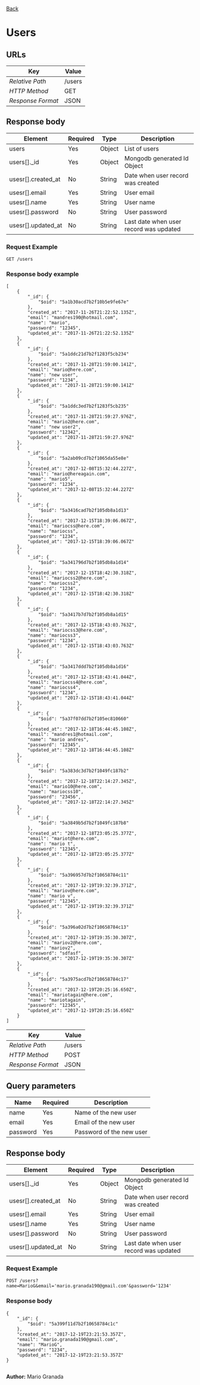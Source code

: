 [Back](../README)

Users
======

URLs
----

Key                     | Value
------------------------|----------------------------------------------
*Relative Path*         | /users
*HTTP Method*           | GET
*Response Format*       | JSON

Response body
--------------

| Element            | Required | Type    | Description                            |
|--------------------|----------|---------|----------------------------------------|
| users              | Yes      | Object  | List of users                          |
| users[]._id        | Yes      | Object  | Mongodb generated Id Object            |
| usesr[].created_at | No       | String  | Date when user record was created      |
| usesr[].email      | Yes      | String  | User email                             |
| usesr[].name       | Yes      | String  | User name                              |
| usesr[].password   | No       | String  | User password                          |
| usesr[].updated_at | No       | String  | Last date when user record was updated |


### Request Example

```GET /users```

### Response body example

```
[
    {
        "_id": {
            "$oid": "5a1b30acd7b2f10b5e9fe67e"
        },
        "created_at": "2017-11-26T21:22:52.135Z",
        "email": "mandres190@hotmail.com",
        "name": "mario",
        "password": "12345",
        "updated_at": "2017-11-26T21:22:52.135Z"
    },
    {
        "_id": {
            "$oid": "5a1ddc21d7b2f1283f5cb234"
        },
        "created_at": "2017-11-28T21:59:00.141Z",
        "email": "mario@here.com",
        "name": "new user",
        "password": "1234",
        "updated_at": "2017-11-28T21:59:00.141Z"
    },
    {
        "_id": {
            "$oid": "5a1ddc3ed7b2f1283f5cb235"
        },
        "created_at": "2017-11-28T21:59:27.976Z",
        "email": "mario2@here.com",
        "name": "new user2",
        "password": "12342",
        "updated_at": "2017-11-28T21:59:27.976Z"
    },
    {
        "_id": {
            "$oid": "5a2ab09cd7b2f1065da55e8e"
        },
        "created_at": "2017-12-08T15:32:44.227Z",
        "email": "mario@hereagain.com",
        "name": "mario5",
        "password": "1234",
        "updated_at": "2017-12-08T15:32:44.227Z"
    },
    {
        "_id": {
            "$oid": "5a3416cad7b2f105db8a1d13"
        },
        "created_at": "2017-12-15T18:39:06.067Z",
        "email": "mariocss@here.com",
        "name": "mariocss",
        "password": "1234",
        "updated_at": "2017-12-15T18:39:06.067Z"
    },
    {
        "_id": {
            "$oid": "5a341796d7b2f105db8a1d14"
        },
        "created_at": "2017-12-15T18:42:30.318Z",
        "email": "mariocss2@here.com",
        "name": "mariocss2",
        "password": "1234",
        "updated_at": "2017-12-15T18:42:30.318Z"
    },
    {
        "_id": {
            "$oid": "5a3417b7d7b2f105db8a1d15"
        },
        "created_at": "2017-12-15T18:43:03.763Z",
        "email": "mariocss3@here.com",
        "name": "mariocss3",
        "password": "1234",
        "updated_at": "2017-12-15T18:43:03.763Z"
    },
    {
        "_id": {
            "$oid": "5a3417ddd7b2f105db8a1d16"
        },
        "created_at": "2017-12-15T18:43:41.044Z",
        "email": "mariocss4@here.com",
        "name": "mariocss4",
        "password": "1234",
        "updated_at": "2017-12-15T18:43:41.044Z"
    },
    {
        "_id": {
            "$oid": "5a37f07dd7b2f105ec810660"
        },
        "created_at": "2017-12-18T16:44:45.108Z",
        "email": "mandres1@hotmail.com",
        "name": "mario andres",
        "password": "12345",
        "updated_at": "2017-12-18T16:44:45.108Z"
    },
    {
        "_id": {
            "$oid": "5a383dc3d7b2f1049fc187b2"
        },
        "created_at": "2017-12-18T22:14:27.345Z",
        "email": "mario10@here.com",
        "name": "mariocss10",
        "password": "23456",
        "updated_at": "2017-12-18T22:14:27.345Z"
    },
    {
        "_id": {
            "$oid": "5a3849b5d7b2f1049fc187b8"
        },
        "created_at": "2017-12-18T23:05:25.377Z",
        "email": "mariot@here.com",
        "name": "mario t",
        "password": "12345",
        "updated_at": "2017-12-18T23:05:25.377Z"
    },
    {
        "_id": {
            "$oid": "5a396957d7b2f10658784c11"
        },
        "created_at": "2017-12-19T19:32:39.371Z",
        "email": "mariov@here.com",
        "name": "mario v",
        "password": "12345",
        "updated_at": "2017-12-19T19:32:39.371Z"
    },
    {
        "_id": {
            "$oid": "5a396a02d7b2f10658784c13"
        },
        "created_at": "2017-12-19T19:35:30.307Z",
        "email": "mariov2@here.com",
        "name": "mariov2",
        "password": "sdfasf",
        "updated_at": "2017-12-19T19:35:30.307Z"
    },
    {
        "_id": {
            "$oid": "5a3975acd7b2f10658784c17"
        },
        "created_at": "2017-12-19T20:25:16.650Z",
        "email": "mariotagain@here.com",
        "name": "mariotagain",
        "password": "12345",
        "updated_at": "2017-12-19T20:25:16.650Z"
    }
]

```

Key                     | Value
------------------------|----------------------------------------------
*Relative Path*         | /users
*HTTP Method*           | POST
*Response Format*       | JSON

Query parameters
-----------------

| Name            | Required |  Description                        |
|-----------------|----------|-------------------------------------|
| name            | Yes      | Name of the new user                |
| email           | Yes      | Email of the new user               |
| password        | Yes      | Password of the new user            |

Response body
--------------

| Element            | Required | Type    | Description                            |
|--------------------|----------|---------|----------------------------------------|
| users[]._id        | Yes      | Object  | Mongodb generated Id Object            |
| usesr[].created_at | No       | String  | Date when user record was created      |
| usesr[].email      | Yes      | String  | User email                             |
| usesr[].name       | Yes      | String  | User name                              |
| usesr[].password   | No       | String  | User password                          |
| usesr[].updated_at | No       | String  | Last date when user record was updated |


### Request Example
``` POST /users?name=MarioG&email='mario.granada190@gmail.com'&password='1234' ```

### Response body

```
{
    "_id": {
        "$oid": "5a399f11d7b2f10658784c1c"
    },
    "created_at": "2017-12-19T23:21:53.357Z",
    "email": "mario.granada190@gmail.com",
    "name": "MarioG",
    "password": "1234",
    "updated_at": "2017-12-19T23:21:53.357Z"
}


```

**Author:** Mario Granada